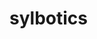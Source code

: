 # sylbotics
![<img src="sylbotics.png" alt="drawing" height = "360" width="360"/>](http://google.com)
